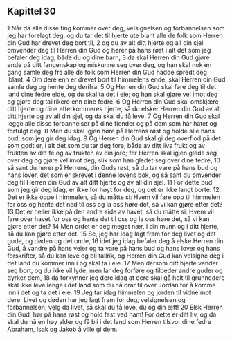 ## Kapittel 30

1 Når da alle disse ting kommer over deg, velsignelsen og forbannelsen som jeg har forelagt deg, og du tar det til hjerte ute blant alle de folk som Herren din Gud har drevet deg bort til,
2 og du av alt ditt hjerte og all din sjel omvender deg til Herren din Gud og hører på hans røst i alt det som jeg befaler deg idag, både du og dine barn,
3 da skal Herren din Gud gjøre ende på ditt fangenskap og miskunne seg over deg, og han skal nok en gang samle deg fra alle de folk som Herren din Gud hadde spredt deg iblant.
4 Om dere enn er drevet bort til himmelens ende, skal Herren din Gud samle deg og hente deg derifra.
5 Og Herren din Gud skal føre deg til det land dine fedre eide, og du skal ta det i eie; og han skal gjøre vel imot deg og gjøre deg tallrikere enn dine fedre.
6 Og Herren din Gud skal omskjære ditt hjerte og dine etterkommeres hjerte, så du elsker Herren din Gud av alt ditt hjerte og av all din sjel, og da skal du få leve.
7 Og Herren din Gud skal legge alle disse forbannelser på dine fiender og på dem som har hatet og forfulgt deg.
8 Men du skal igjen høre på Herrens røst og holde alle hans bud, som jeg gir deg idag.
9 Og Herren din Gud skal gi deg overflod på det som godt er, i alt det som du tar deg fore, både av ditt livs frukt og av frukten av ditt fe og av frukten av din jord; for Herren skal igjen glede seg over deg og gjøre vel imot deg, slik som han gledet seg over dine fedre,
10 så sant du hører på Herrens, din Guds røst, så du tar vare på hans bud og hans lover, det som er skrevet i denne lovens bok, og så sant du omvender deg til Herren din Gud av alt ditt hjerte og av all din sjel.
11 For dette bud som jeg gir deg idag, er ikke for høyt for deg, og det er ikke langt borte.
12 Det er ikke oppe i himmelen, så du måtte si: Hvem vil fare opp til himmelen for oss og hente det ned til oss og la oss høre det, så vi kan gjøre etter det?
13 Det er heller ikke på den andre side av havet, så du måtte si: Hvem vil fare over havet for oss og hente det til oss og la oss høre det, så vi kan gjøre etter det?
14 Men ordet er deg meget nær, i din munn og i ditt hjerte, så du kan gjøre etter det.
15 Se, jeg har idag lagt fram for deg livet og det gode, og døden og det onde,
16 idet jeg idag befaler deg å elske Herren din Gud, å vandre på hans veier og ta vare på hans bud og hans lover og hans forskrifter, så du kan leve og bli tallrik, og Herren din Gud kan velsigne deg i det land du kommer inn i og skal ta i eie.
17 Men dersom ditt hjerte vender seg bort, og du ikke vil lyde, men lar deg forføre og tilbeder andre guder og dyrker dem,
18 da forkynner jeg dere idag at dere skal gå helt til grunnedere skal ikke leve lenge i det land som du nå drar til over Jordan for å komme inn i det og ta det i eie.
19 Jeg tar idag himmelen og jorden til vidne mot dere: Livet og døden har jeg lagt fram for deg, velsignelsen og forbannelsen; velg da livet, så skal du få leve, du og din ætt!
20 Elsk Herren din Gud, hør på hans røst og hold fast ved ham! For dette er ditt liv, og da skal du nå en høy alder og få bli i det land som Herren tilsvor dine fedre Abraham, Isak og Jakob å ville gi dem.
